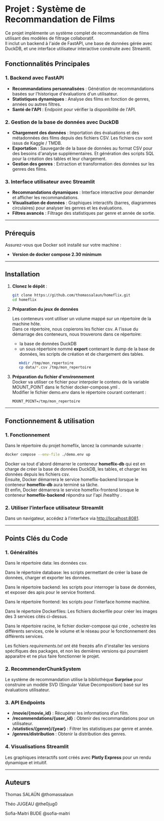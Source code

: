 # Projet : Système de Recommandation de Films

Ce projet implémente un système complet de recommandation de films utilisant des modèles de filtrage collaboratif.\
Il inclut un backend à l'aide de FastAPI, une base de données gérée avec DuckDB, et une interface utilisateur interactive construite avec Streamlit.

## Fonctionnalités Principales

### 1. Backend avec FastAPI
- **Recommandations personnalisées** : Génération de recommandations basées sur l'historique d'évaluations d'un utilisateur.
- **Statistiques dynamiques** : Analyse des films en fonction de genres, années ou autres filtres.
- **Santé de l'API** : Endpoint pour vérifier la disponibilité de l'API.

### 2. Gestion de la base de données avec DuckDB
- **Chargement des données** : Importation des évaluations et des métadonnées des films depuis des fichiers CSV. Les fichiers csv sont issus de Kaggle / TMDB.
- **Exportation** : Sauvegarde de la base de données au format CSV pour des besoins d'analyse supplémentaires. Et génération des scripts SQL pour la création des tables et leur chargement.
- **Gestion des genres** : Extraction et transformation des données sur les genres des films.

### 3. Interface utilisateur avec Streamlit
- **Recommandations dynamiques** : Interface interactive pour demander et afficher les recommandations.
- **Visualisation de données** : Graphiques interactifs (barres, diagrammes circulaires) pour analyser les genres et les évaluations.
- **Filtres avancés** : Filtrage des statistiques par genre et année de sortie.

---

## Prérequis

Assurez-vous que Docker soit installé sur votre machine :
- **Version de docker compose 2.30 minimum** 

---

## Installation

1. **Clonez le dépôt** :
   ```bash
   git clone https://github.com/thomassalaun/homeflix.git
   cd homeflix
   ```
2. **Préparation du jeux de données**

   Les conteneurs vont utiliser un volume mappé sur un répertoire de la machine hôte.\
   Dans ce répertoire, nous copierons les fichier csv. A l'issue du démarrage des conteneurs, nous trouverons dans ce répertoire:
   - la base de données DuckDB
   - un sous répertoire nommé **export** contenant le dump de la base de données, les scripts de création et de chargement des tables.

   ```bash
      mkdir /tmp/mon_repertoire
      cp data/*.csv /tmp/mon_repertoire
   ```
4. **Préparation du fichier d'environnement**   
   Docker va utiliser ce fichier pour interpoler le contenu de la variable MOUNT_POINT dans le fichier docker-compose.yml .\
   Modifier le fichier demo.env dans le répertoire courant contenant :
   ```
   MOUNT_POINT=/tmp/mon_repertoire
   ```

---

## Fonctionnement & utilisation

### 1. Fonctionnement

Dans le répertoire du projet homeflix, lancez la commande suivante :
```bash
docker compose --env-file ./demo.env up 
```

Docker va tout d'abord démarrer le conteneur **homeflix-db** qui est en charge de créer la base de données DuckDB, les tables, et charger les données depuis les fichiers csv.\
Ensuite, Docker démarrera le service homeflix-backend lorsque le conteneur **homeflix-db** aura terminé sa tâche.\
Et enfin, Docker démarrera le service homeflix-frontend lorsque le conteneur **homeflix-backend** répondra sur l'api /healthy .

### 2. Utiliser l’interface utilisateur Streamlit
Dans un navigateur, accédez à l'interface via [http://localhost:8081](http://localhost:8081).

---

## Points Clés du Code

### 1. Généralités
Dans le répertoire data: les données csv.

Dans le répertoire database: les scripts permettant de créer la base de données, charger et exporter les données.

Dans le répertoire backend: les scripts pour interroger la base de données, et exposer des apis pour le service frontend.

Dans le répertoire frontend: les scripts pour l'interface homme machine.

Dans le répertoire Dockerfiles: Les fichiers dockerfile pour créer les images des 3 services cités ci-dessus.

Dans le répertoire racine, le fichier docker-compose qui crée , ochestre les différents services, crée le volume et le réseau pour le fonctionnement des différents services.

Les fichiers **requirements*.txt* ont été freezés afin d'installer les versions spécifiques des packages, et non les dernières versions qui pourraient apparaitre et ne plus faire fonctionner le projet.

### 2. RecommenderChunkSystem
Le système de recommandation utilise la bibliothèque **Surprise** pour construire un modèle SVD (Singular Value Decomposition) basé sur les évaluations utilisateur.

### 3. API Endpoints
- **/movie/{movie_id}** : Récupérer les informations d’un film.
- **/recommendations/{user_id}** : Obtenir des recommandations pour un utilisateur.
- **/statistics/{genre}/{year}** : Filtrer les statistiques par genre et année.
- **/genres/distribution** : Obtenir la distribution des genres.

### 4. Visualisations Streamlit
Les graphiques interactifs sont créés avec **Plotly Express** pour un rendu dynamique et intuitif.

---

## Auteurs

Thomas SALAÜN @thomassalaun

Théo JUGEAU @the0jug0

Sofia-Maitri BUDE @sofia-maitri

